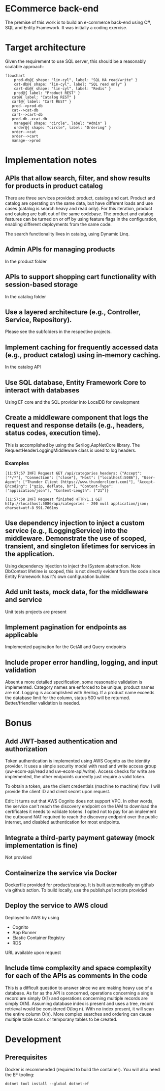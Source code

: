 # ECommerce back-end

The premise of this work is to build an e-commerce back-end using C#, SQL and Entity Framework. It was initially a coding exercise.

# Target architecture

Given the requirement to use SQL server, this should be a reasonably scalable approach:

```mermaid
flowchart
	prod-db@{ shape: "lin-cyl", label: "SQL HA read/write" }
  	cat-db@{ shape: "lin-cyl", label: "SQL read only" }
  	cart-db@{ shape: "lin-cyl", label: "Redis" }
	prod@{ label: "Product REST" }
   cat@{ label: "Catalog REST" }
   cart@{ label: "Cart REST" }
   prod-->prod-db
   cat-->cat-db
   cart-->cart-db
   prod-db-->cat-db
 	manage@{ shape: "circle", label: "Admin" }
	order@{ shape: "circle", label: "Ordering" }
   order-->cat
   order-->cart
   manage-->prod
```

# Implementation notes

## APIs that allow search, filter, and show results for products in product catalog  

There are three services provided: product, catalog and cart. Product and catalog are operating on the same data, but have different loads and use cases (catalog is search heavy and read only). For this iteration, product and catalog are built out of the same codebase. The product and catalog features can be turned on or off by using feature flags in the configuration, enabling different deployments from the same code.

The search functionality lives in catalog, using Dynamic Linq.

## Admin APIs for managing products

In the product folder

## APIs to support shopping cart functionality with session-based storage

In the catalog folder

## Use a layered architecture (e.g., Controller, Service, Repository).

Please see the subfolders in the respective projects.

## Implement caching for frequently accessed data (e.g., product catalog) using in-memory caching.

In the catalog API

## Use SQL database, Entity Framework Core to interact with databases

Using EF core and the SQL provider into LocalDB for development

## Create a middleware component that logs the request and response details (e.g., headers, status codes, execution time).

This is accomplished by using the Serilog.AspNetCore library. The RequestHeaderLoggingMiddleware class is used to log headers.

### Examples

```
[11:57:57 INF] Request GET /api/categories headers: {"Accept": ["*/*"], "Connection": ["close"], "Host": ["localhost:5086"], "User-Agent": ["Thunder Client (https://www.thunderclient.com)"], "Accept-Encoding": ["gzip, deflate, br"], "Content-Type": ["application/json"], "Content-Length": ["21"]}

[11:57:58 INF] Request finished HTTP/1.1 GET http://localhost:5086/api/categories - 200 null application/json; charset=utf-8 591.7661ms
```


## Use dependency injection to inject a custom service (e.g., ILoggingService) into the middleware. Demonstrate the use of scoped, transient, and singleton lifetimes for services in the application.

Using dependency injection to inject the ISystem abstraction. Note DbContext lifetime is scoped, this is not directly evident from the code since Entity Framework has it's own configuration builder.

## Add unit tests, mock data, for the middleware and service

Unit tests projects are present

## Implement pagination for endpoints as applicable

Implemented pagination for the GetAll and Query endpoints

## Include proper error handling, logging, and input validation

Absent a more detailed specification, some reasonable validation is implemented. Category names are enforced to be unique, product names are not. Logging is accomplished with Serilog. If a product name exceeds the database limit for the column, status 500 will be returned. Better/friendlier validation is needed.

# Bonus

## Add JWT-based authentication and authorization

Token authentication is implemented using AWS Cognito as the identity provider. It uses a simple security model with read and write access group (uw-ecom-api/read and uw-ecom-api/write). Access checks for write are implemented, the other endpoints currently just require a valid token.

To obtain a token, use the client credentials (machine to machine) flow. I will provide the client ID and client secret upon request.

Edit: It turns out that AWS Cognito does not support VPC. In other words, the service can't reach the discovery endpoint on the IAM to download the certificates it needs to validate tokens. I opted not to pay for an implement the outbound NAT required to reach the discovery endpoint over the public internet, and disabled authentication for most endpoints.

##  Integrate a third-party payment gateway (mock implementation is fine)

Not provided

## Containerize the service via Docker

Dockerfile provided for product/catalog. It is built automatically on github via github action. To build locally, use the publish.ps1 scripts provided

##  Deploy the service to AWS cloud

Deployed to AWS by using
* Cognito
* App Runner
* Elastic Container Registry
* RDS

URL available upon request

## Include time complexity and space complexity for each of the APIs as comments in the code

This is a difficult question to answer since we are making heavy use of a database. As far as the API is concerned, operations concerning a single record are simply O(1) and operations concerning multiple records are simply O(N).
Assuming database index is present and uses a tree, record retrieval would be considered O(log n). With no index present, it will scan the entire column O(n). More complex searches and ordering can cause multiple table scans or temporany tables to be created.

# Development

## Prerequisites

Docker is recommended (required to build the container). You will also need the EF tooling:

`dotnet tool install --global dotnet-ef`